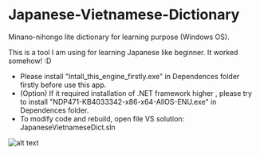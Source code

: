 # Japanese-Vietnamese-Dictionary
Minano-nihongo lite dictionary for learning purpose (Windows OS).

This is a tool I am using for learning Japanese like beginner. It worked somehow! :D

- Please install "Intall_this_engine_firstly.exe" in Dependences folder firstly before use this app.
- (Option) If it required installation of .NET framework higher , please try to install "NDP471-KB4033342-x86-x64-AllOS-ENU.exe" in Dependences folder.
- To modify code and rebuild, open file VS solution: JapaneseVietnameseDict.sln

![alt text](https://github.com/vinadevs/Japanese-Vietnamese-Dictionary/tree/master/Document/Screenshot_Romainji.png?raw=true)
